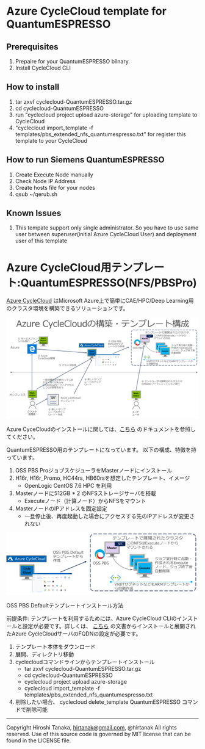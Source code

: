 # Azure CycleCloud template for QuantumESPRESSO

## Prerequisites

1. Prepaire for your QuantumESPRESSO bilnary.
2. Install CycleCloud CLI

## How to install 

1. tar zxvf cyclecloud-QuantumESPRESSO<version>.tar.gz
1. cd cyclecloud-QuantumESPRESSO<version>
1. run "cyclecloud project upload azure-storage" for uploading template to CycleCloud
1. "cyclecloud import_template -f templates/pbs_extended_nfs_quantumespresso.txt" for register this template to your CycleCloud

## How to run Siemens QuantumESPRESSO

1. Create Execute Node manually
1. Check Node IP Address
1. Create hosts file for your nodes
1. qsub ~/qerub.sh

## Known Issues
1. This tempate support only single administrator. So you have to use same user between superuser(initial Azure CycleCloud User) and deployment user of this template

# Azure CycleCloud用テンプレート:QuantumESPRESSO(NFS/PBSPro)

[Azure CycleCloud](https://docs.microsoft.com/en-us/azure/cyclecloud/) はMicrosoft Azure上で簡単にCAE/HPC/Deep Learning用のクラスタ環境を構築できるソリューションです。

![Azure CycleCloudの構築・テンプレート構成](https://raw.githubusercontent.com/hirtanak/osspbsdefault/master/AzureCycleCloud-OSSPBSDefault.png "Azure CycleCloudの構築・テンプレート構成")

Azure CyceCloudのインストールに関しては、[こちら](https://docs.microsoft.com/en-us/azure/cyclecloud/quickstart-install-cyclecloud) のドキュメントを参照してください。

QuantumESPRESSO用のテンプレートになっています。
以下の構成、特徴を持っています。

1. OSS PBS ProジョブスケジューラをMasterノードにインストール
2. H16r, H16r_Promo, HC44rs, HB60rsを想定したテンプレート、イメージ
	 - OpenLogic CentOS 7.6 HPC を利用 
3. Masterノードに512GB * 2 のNFSストレージサーバを搭載
	 - Executeノード（計算ノード）からNFSをマウント
4. MasterノードのIPアドレスを固定設定
	 - 一旦停止後、再度起動した場合にアクセスする先のIPアドレスが変更されない

![OSS PBS Default テンプレート構成](https://raw.githubusercontent.com/hirtanak/osspbsdefault/master/OSSPBSDefaultDiagram.png "OSS PBS Default テンプレート構成")

OSS PBS Defaultテンプレートインストール方法

前提条件: テンプレートを利用するためには、Azure CycleCloud CLIのインストールと設定が必要です。詳しくは、 [こちら](https://docs.microsoft.com/en-us/azure/cyclecloud/install-cyclecloud-cli) の文書からインストールと展開されたAzure CycleCloudサーバのFQDNの設定が必要です。

1. テンプレート本体をダウンロード
2. 展開、ディレクトリ移動
3. cyclecloudコマンドラインからテンプレートインストール 
   - tar zxvf cyclecloud-QuantumESPRESSO<version>.tar.gz
   - cd cyclecloud-QuantumESPRESSO<version>
   - cyclecloud project upload azure-storage
   - cyclecloud import_template -f templates/pbs_extended_nfs_quantumespresso.txt
4. 削除したい場合、 cyclecloud delete_template QuantumESPRESSO コマンドで削除可能

***
Copyright Hiroshi Tanaka, hirtanak@gmail.com, @hirtanak All rights reserved.
Use of this source code is governed by MIT license that can be found in the LICENSE file.

